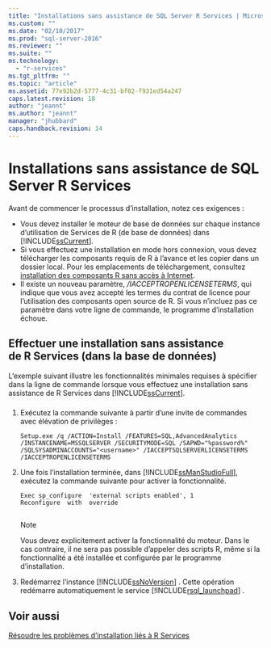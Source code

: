 ```yaml
---
title: "Installations sans assistance de SQL Server R Services | Microsoft Docs"
ms.custom: ""
ms.date: "02/10/2017"
ms.prod: "sql-server-2016"
ms.reviewer: ""
ms.suite: ""
ms.technology: 
  - "r-services"
ms.tgt_pltfrm: ""
ms.topic: "article"
ms.assetid: 77e92b2d-5777-4c31-bf02-f931ed54a247
caps.latest.revision: 18
author: "jeannt"
ms.author: "jeannt"
manager: "jhubbard"
caps.handback.revision: 14
---
```

# Installations sans assistance de SQL Server R Services
    
Avant de commencer le processus d’installation, notez ces exigences :

+ Vous devez installer le moteur de base de données sur chaque instance d’utilisation de Services de R (de base de données) dans [!INCLUDE[ssCurrent](../../includes/sscurrent-md.md)].  
+ Si vous effectuez une installation en mode hors connexion, vous devez télécharger les composants requis de R à l’avance et les copier dans un dossier local. Pour les emplacements de téléchargement, consultez [installation des composants R sans accès à Internet](../../advanced-analytics/r-services/installing-r-components-without-internet-access.md).   
+ Il existe un nouveau paramètre, */IACCEPTROPENLICENSETERMS*, qui indique que vous avez accepté les termes du contrat de licence pour l’utilisation des composants open source de R. Si vous n’incluez pas ce paramètre dans votre ligne de commande, le programme d’installation échoue.  
  
## Effectuer une installation sans assistance de R Services (dans la base de données)  
 L’exemple suivant illustre les fonctionnalités minimales requises à spécifier dans la ligne de commande lorsque vous effectuez une installation sans assistance de R Services dans [!INCLUDE[ssCurrent](../../includes/sscurrent-md.md)].  
  
###  <a name="bkmk_Unattended"></a>  
  
1.  Exécutez la commande suivante à partir d’une invite de commandes avec élévation de privilèges :  
  
    ```  
    Setup.exe /q /ACTION=Install /FEATURES=SQL,AdvancedAnalytics /INSTANCENAME=MSSQLSERVER /SECURITYMODE=SQL /SAPWD="%password%" /SQLSYSADMINACCOUNTS="<username>" /IACCEPTSQLSERVERLICENSETERMS /IACCEPTROPENLICENSETERMS  
    ```  
  
2.  Une fois l’installation terminée, dans [!INCLUDE[ssManStudioFull](../../includes/ssmanstudiofull-md.md)], exécutez la commande suivante pour activer la fonctionnalité.  
  
    ```  
    Exec sp_configure  'external scripts enabled', 1  
    Reconfigure  with  override  
  
    ```  
  
    > [!NOTE]  
    >  Vous devez explicitement activer la fonctionnalité du moteur. Dans le cas contraire, il ne sera pas possible d’appeler des scripts R, même si la fonctionnalité a été installée et configurée par le programme d’installation.  
  
3.  Redémarrez l’instance [!INCLUDE[ssNoVersion](../../includes/ssnoversion-md.md)] . Cette opération redémarre automatiquement le service [!INCLUDE[rsql_launchpad](../../includes/rsql-launchpad-md.md)] .  
  
## Voir aussi  
 [Résoudre les problèmes d’installation liés à R Services](../Topic/Troubleshooting%20R%20Services%20Setup.md)  
  
  